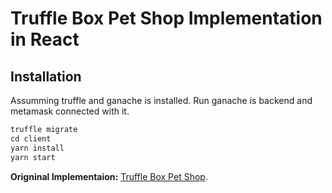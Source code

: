 # Truffle Box Pet Shop Implementation in React

## Installation

Assumming truffle and ganache is installed. Run ganache is backend and metamask connected with it.

```javascript
truffle migrate
cd client
yarn install
yarn start
```

**Origninal Implementaion:** [Truffle Box Pet Shop](https://github.com/truffle-box/pet-shop-box).

